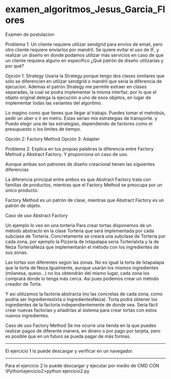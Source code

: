 # examen_algoritmos_Jesus_Garcia_Flores
Examen de postulacion


Problema 1: Un cliente requiere utilizar sendgrid para envíos de email, pero otro cliente
requiere enviarlos por mandril. Se quiere evitar el uso de IF, y realizar un diseño en donde
podamos utilizar más servicios en caso de que un cliente requiera alguno en específico ¿Qué
patrón de diseño utilizarías y por qué?

Opción 1: Strategy
Usaria la Strategy porque tengo dos clases similares que sólo se diferencien en utilizar sendgrid o mandril
que seria la diferencia de ejecucion. 
Ademas el patrón Strategy me permite extraer en clases separadas, la cual se podra implementar la misma interfaz. 
por lo que el  objeto original delega la ejecución a uno de esos objetos, en lugar de implementar 
todas las variantes del algoritmo.

Lo magino como  que tienes que llegar al trabajo. 
Puedes tomar el metrobús, pedir un uber o ir en metro. Éstas serian mis  estrategias de transporte. 
y Puedo elegir una de las estrategias, dependiendo de factores como el presupuesto o los límites de tiempo.


Opción 2: Factory Method
Opción 3: Adapter


Problema 2: Explica en tus propias palabras la diferencia entre Factory Method y Abstract
Factory. Y proporciona un caso de uso.


Aunque ambas son patrones de diseño creacional tienen las siguientes diferencias

La diferencia principal entre ambos es que Abstract Factory trata con familias de productos, mientras que el Factory Method  se preocupa por un único producto.

Factory Method es un patrón de clase, mientras que Abstract Factory es un patrón de objeto.


Caso de uso Abstract Factory

Un ejemplo lo veo en una torteria Para crear tortas disponemos de un método abstracto en la clase Torteria que será implementada por cada subclase de Torteria.
Concretamente se creará una subclase de Torteria por cada zona, por ejemplo la Pizzería de Ixtapalapa sería TorteriaIxta y la de Neza TorteriaNeza que implementarán el método con los ingredientes de sus zonas.

Las tortas son diferentes según las zonas. No es igual la torta de Ixtapalapa que la torta de Neza.Igualmente, aunque usarán los mismos 
ingredientes (milanesa, queso...) no los obtendrán del mismo lugar, cada zona los comprará donde lo tenga más cerca. Así pues podemos crear un método creador de Torta.

Y asi utilizamos la factoría abstracta (no las concretas de cada zona, como podría ser IngredientesIxta o IngredientesNeza). 
Torta podrá obtener los ingredientes de la factoría independientemente de donde sea. 
Sería fácil crear nuevas factorías y añadirlas al sistema para crear tortas con estos nuevos ingredientes.

Caso de uso Factory Method
Se me ocurre una tienda en la que puedes realizar pagos de diferente manera, en dinero o por pago por tarjeta, 
pero es posible que en un futuro se pueda pagar de más formas.

--------------------------------------------------------------------------------------

El ejercicio 1 lo puede descargar y verificar en un navegador.


--------------------------------------------------------------------------------------
Para el ejercicio 2 lo puede descargar y ejecutar por medio de CMD CON \Python\ejercicio2>python ejercicio2.py
